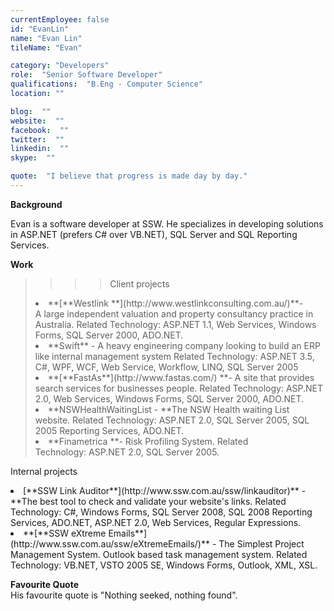 ```yaml
---
currentEmployee: false
id: "EvanLin"
name: "Evan Lin"
tileName: "Evan"

category: "Developers"
role:  "Senior Software Developer"
qualifications:  "B.Eng - Computer Science"
location: ""

blog:  ""
website:  ""
facebook:  ""
twitter:  ""
linkedin:  ""
skype:  ""

quote:  "I believe that progress is made day by day."
---
```


**Background**

Evan is a software developer at SSW. He specializes in developing solutions in ASP.NET (prefers C# over VB.NET), SQL Server and SQL Reporting Services. 

****Work****

> <blockquote dir="ltr" style="margin-right:0px;">
> <blockquote dir="ltr" style="margin-right:0px;">
> <blockquote dir="ltr" style="margin-right:0px;">
> 
> Client projects
> </blockquote></blockquote></blockquote>
> <li>**[**Westlink **](http://www.westlinkconsulting.com.au/)**- A large independent valuation and property consultancy practice in Australia.
> Related Technology: ASP.NET 1.1, Web Services, Windows Forms, SQL Server 2000, ADO.NET.</li>
> <li>**Swift** - A heavy engineering company looking to build an ERP like internal management system
> Related Technology: ASP.NET 3.5, C#, WPF, WCF, Web Service, Workflow, LINQ, SQL Server 2005 </li>
> <li>**[**FastAs**](http://www.fastas.com/) **- A site that provides search services for businesses people.
> Related Technology: ASP.NET 2.0, Web Services, Windows Forms, SQL Server 2000, ADO.NET.</li>
> <li>**NSWHealthWaitingList - **The NSW Health waiting List website.
> Related Technology: ASP.NET 2.0, SQL Server 2005, SQL 2005 Reporting Services, ADO.NET.</li>
> <li>**Finametrica **- Risk Profiling System.
> Related Technology: ASP.NET 2.0, SQL Server 2005.</li>

 Internal projects

<li>[**SSW Link Auditor**](http://www.ssw.com.au/ssw/linkauditor)** - **The best tool to check and validate your website's links.  
Related Technology: C#, Windows Forms, SQL Server 2008, SQL 2008 Reporting Services, ADO.NET, ASP.NET 2.0, Web Services, Regular Expressions.</li>
<li>**[**SSW eXtreme Emails**](http://www.ssw.com.au/ssw/eXtremeEmails/)** - The Simplest Project Management System. Outlook based task management system.   
Related Technology: VB.NET, VSTO 2005 SE, Windows Forms, Outlook, XML, XSL. </li>

**Favourite Quote**  
His favourite quote is "Nothing seeked, nothing found".
